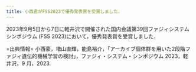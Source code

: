 ```yaml
---
title: 小西君がFSS2023で優秀発表賞を受賞しました．
---
```


2023年9月5日から7日に軽井沢で開催された国内会議第39回ファジィシステムシンポジウム (FSS 2023)において，優秀発表賞を受賞しました．

=出典情報= 小西豪，増山直輝，能島裕介，「アーカイブ個体群を用いた2段階ファジィ遺伝的機械学習の検討」，ファジィ・システム・シンポジウム 2023，軽井沢，9 月，2023.
